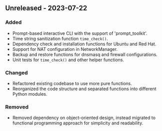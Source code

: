 ## Unreleased - 2023-07-22

### Added
- Prompt-based interactive CLI with the support of 'prompt_toolkit'.
- Time string sanitization function `time_check()`.
- Dependency check and installation functions for Ubuntu and Red Hat.
- Support for NAT configuration in NetworkManager.
- Backup and restore functions for dnsmasq and firewall configurations.
- Unit tests for `time_check()` and other helper functions.

### Changed
- Refactored existing codebase to use more pure functions.
- Reorganized the code structure and separated functions into different Python modules.

### Removed
- Removed dependency on object-oriented design, instead migrated to functional programming approach for simplicity and readability.

